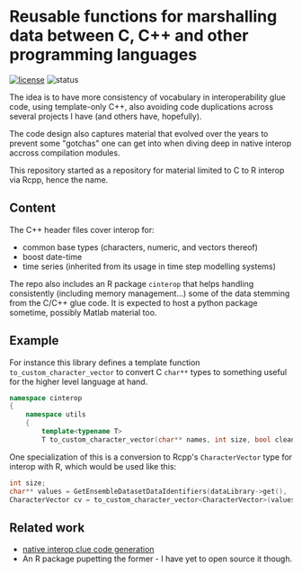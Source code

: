# Reusable functions for marshalling data between C, C++ and other programming languages

[![license](http://img.shields.io/badge/license-MIT-blue.svg)](https://github.com/jmp75/rcpp-interop-commons/blob/master/LICENSE.txt)
![status](https://img.shields.io/badge/status-beta-blue.svg)

The idea is to have more consistency of vocabulary in interoperability glue code, using template-only C++, also avoiding code duplications across several projects I have (and others have, hopefully).

The code design also captures material that evolved over the years to prevent some "gotchas" one can get into when diving deep in native interop accross compilation modules.

This repository started as a repository for material limited to C to R interop via Rcpp, hence the name.

## Content

The C++ header files cover interop for:

* common base types (characters, numeric, and vectors thereof)
* boost date-time
* time series (inherited from its usage in time step modelling systems)

The repo also includes an R package `cinterop` that helps handling consistently (including memory management...) some of the data stemming from the C/C++ glue code. It is expected to host a python package sometime, possibly Matlab material too.

## Example

For instance this library defines a template function `to_custom_character_vector` to convert C `char**` types to something useful for the higher level language at hand.

```c++
namespace cinterop
{
    namespace utils
	{
        template<typename T>
		T to_custom_character_vector(char** names, int size, bool cleanup);
```

One specialization of this is a conversion to Rcpp's `CharacterVector` type for interop with R, which would be used like this:

```c++
int size;
char** values = GetEnsembleDatasetDataIdentifiers(dataLibrary->get(),  &size);
CharacterVector cv = to_custom_character_vector<CharacterVector>(values, size, true);
```

## Related work

* [native interop clue code generation](https://github.com/jmp75/rcpp-wrapper-generation)
* An R package pupetting the former - I have yet to open source it though.
